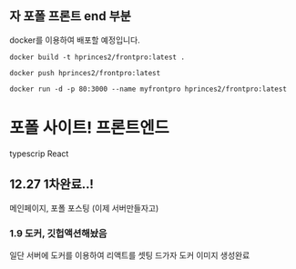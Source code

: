 ## 자 포폴 프론트 end 부분


docker를 이용하여 배포할 예정입니다.

```
docker build -t hprinces2/frontpro:latest .
```

```
docker push hprinces2/frontpro:latest
```


```
docker run -d -p 80:3000 --name myfrontpro hprinces2/frontpro:latest 
```
# 포폴 사이트! 프론트엔드 
typescrip React

## 12.27 1차완료..!
메인페이지,
포폴 포스팅
(이제 서버만들자고)

### 1.9 도커, 깃헙액션해놨음
일단 서버에 도커를 이용하여 리액트를 셋팅
드가자
도커 이미지 생성완료


